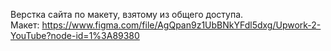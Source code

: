 Верстка сайта по макету, взятому из общего доступа. <br>
Макет: https://www.figma.com/file/AgQpan9z1UbBNkYFdl5dxg/Upwork-2-YouTube?node-id=1%3A89380
